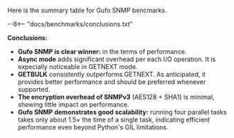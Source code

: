 Here is the summary table for Gufo SNMP bencmarks.

--8<-- "docs/benchmarks/conclusions.txt"

**Conclusions:**

* **Gufo SNMP is clear winner:** in the terms of performance.
* **Async mode** adds significant overhead per each I/O operation. It is expecially
  noticeable in GETNEXT mode.
* **GETBULK** consistently outperforms GETNEXT. As anticipated, it provides
  better performance and should be preferred whenever supported.
* **The encryption overhead of SNMPv3** (AES128 + SHA1) is minimal,
  showing little impact on performance.
* **Gufo SNMP demonstrates good scalability:** running four parallel tasks
  takes only about 1.5× the time of a single task, indicating efficient performance
  even beyond Python's GIL limitations.

